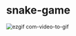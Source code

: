 # snake-game

![ezgif com-video-to-gif](https://user-images.githubusercontent.com/73737391/219854849-e0d58373-a811-4554-9340-58a412c0223a.gif)
